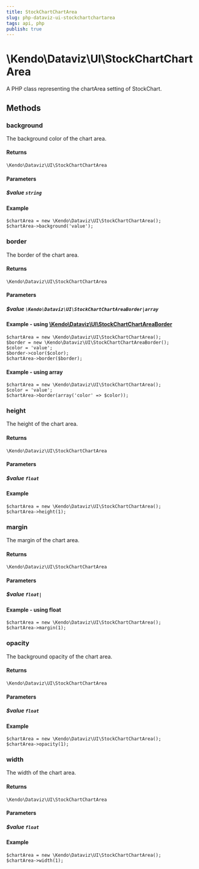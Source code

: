 ```yaml
---
title: StockChartChartArea
slug: php-dataviz-ui-stockchartchartarea
tags: api, php
publish: true
---
```


# \Kendo\Dataviz\UI\StockChartChartArea

A PHP class representing the chartArea setting of StockChart.


## Methods

### background
The background color of the chart area.

#### Returns
`\Kendo\Dataviz\UI\StockChartChartArea`

#### Parameters

##### $value `string`



#### Example 
    $chartArea = new \Kendo\Dataviz\UI\StockChartChartArea();
    $chartArea->background('value');

### border

The border of the chart area.

#### Returns
`\Kendo\Dataviz\UI\StockChartChartArea`

#### Parameters

##### $value `\Kendo\Dataviz\UI\StockChartChartAreaBorder|array`


#### Example - using [\Kendo\Dataviz\UI\StockChartChartAreaBorder](/api/wrappers/php/Kendo/Dataviz/UI/StockChartChartAreaBorder)

    $chartArea = new \Kendo\Dataviz\UI\StockChartChartArea();
    $border = new \Kendo\Dataviz\UI\StockChartChartAreaBorder();
    $color = 'value';
    $border->color($color);
    $chartArea->border($border);

#### Example - using array

    $chartArea = new \Kendo\Dataviz\UI\StockChartChartArea();
    $color = 'value';
    $chartArea->border(array('color' => $color));

### height
The height of the chart area.

#### Returns
`\Kendo\Dataviz\UI\StockChartChartArea`

#### Parameters

##### $value `float`



#### Example 
    $chartArea = new \Kendo\Dataviz\UI\StockChartChartArea();
    $chartArea->height(1);

### margin
The margin of the chart area.

#### Returns
`\Kendo\Dataviz\UI\StockChartChartArea`

#### Parameters

##### $value `float|`



#### Example  - using float
    $chartArea = new \Kendo\Dataviz\UI\StockChartChartArea();
    $chartArea->margin(1);

### opacity
The background opacity of the chart area.

#### Returns
`\Kendo\Dataviz\UI\StockChartChartArea`

#### Parameters

##### $value `float`



#### Example 
    $chartArea = new \Kendo\Dataviz\UI\StockChartChartArea();
    $chartArea->opacity(1);

### width
The width of the chart area.

#### Returns
`\Kendo\Dataviz\UI\StockChartChartArea`

#### Parameters

##### $value `float`



#### Example 
    $chartArea = new \Kendo\Dataviz\UI\StockChartChartArea();
    $chartArea->width(1);

